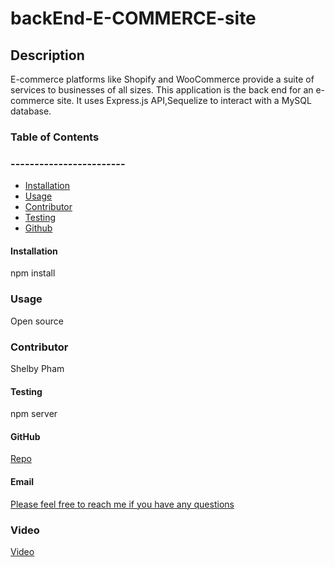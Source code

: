 # backEnd-E-COMMERCE-site
## Description 
  E-commerce platforms like Shopify and WooCommerce provide a suite of services to businesses of all sizes. 
  This application is the back end for an e-commerce site. It uses Express.js API,Sequelize to interact with a MySQL database.



### Table of Contents
### ------------------------
  * [Installation](#installation)
  * [Usage](#usage)
  * [Contributor](#contributor)
  * [Testing](#testing)
  * [Github](#github)

  
#### Installation
  npm install

### Usage 
  Open source

### Contributor
  Shelby Pham

#### Testing
  npm server

#### GitHub
  [Repo](https://github.com/ncp9988/backEnd-E-COMMERCE-site.git)


#### Email
  <a href="mailto:ncp9988@gmail.com"> Please feel free to reach me if you have any questions</a>

  
### Video
  [Video](https://watch.screencastify.com/v/mKCzuTdbwG87EVvLmeqz)

  




